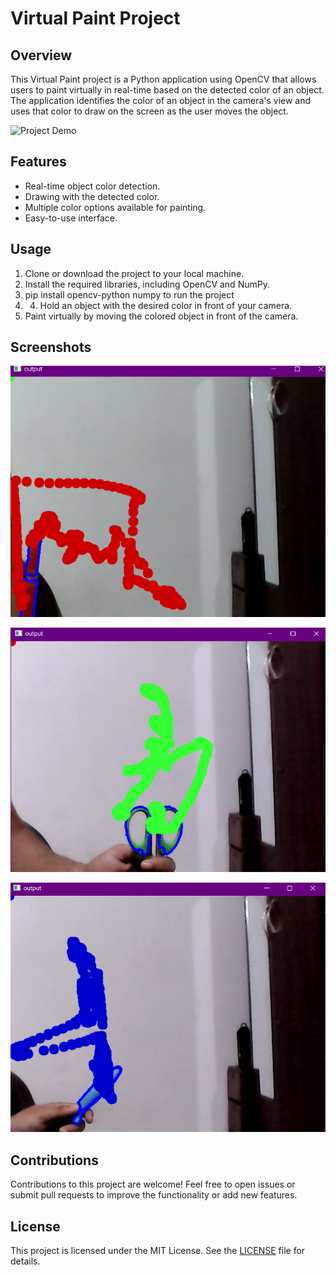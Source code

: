 # Virtual Paint Project

## Overview

This Virtual Paint project is a Python application using OpenCV that allows users to paint virtually in real-time based on the detected color of an object. The application identifies the color of an object in the camera's view and uses that color to draw on the screen as the user moves the object.

![Project Demo](/project_demo.gif)

## Features

- Real-time object color detection.
- Drawing with the detected color.
- Multiple color options available for painting.
- Easy-to-use interface.

## Usage

1. Clone or download the project to your local machine.
2. Install the required libraries, including OpenCV and NumPy.
3. pip install opencv-python numpy to run the project
4. 4. Hold an object with the desired color in front of your camera.
5. Paint virtually by moving the colored object in front of the camera.

## Screenshots

![Screenshot 1](Screenshot%202023-09-22%20224305.png)

![Screenshot 2](Screenshot%202023-09-22%20224426.png)

![Screenshot 3](Screenshot%202023-09-22%20225710.png)

## Contributions

Contributions to this project are welcome! Feel free to open issues or submit pull requests to improve the functionality or add new features.

## License

This project is licensed under the MIT License. See the [LICENSE](LICENSE) file for details.

   
